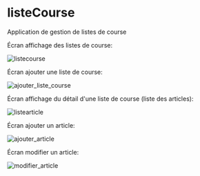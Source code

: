 # listeCourse

Application de gestion de listes de course


Écran affichage des listes de course:

![listecourse](https://cloud.githubusercontent.com/assets/7383512/10607043/09acc8c8-7737-11e5-901d-8bb05c7171b9.png)

Écran ajouter une liste de course:

![ajouter_liste_course](https://cloud.githubusercontent.com/assets/7383512/10607044/09ad96e0-7737-11e5-9809-cd3257b87099.png)

Écran affichage du détail d'une liste de course (liste des articles):

![listearticle](https://cloud.githubusercontent.com/assets/7383512/10607041/09ac95a6-7737-11e5-8d19-94897a10f9eb.png)

Écran ajouter un article:

![ajouter_article](https://cloud.githubusercontent.com/assets/7383512/10607040/09abe228-7737-11e5-9421-edb919947b26.png)

Écran modifier un article:

![modifier_article](https://cloud.githubusercontent.com/assets/7383512/10607042/09acad66-7737-11e5-8619-a51fe30b0a88.png)
